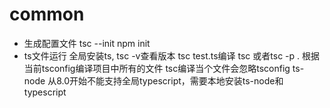 # common

* 生成配置文件
  tsc --init
  npm init
* ts文件运行
  全局安装ts, tsc -v查看版本
  tsc test.ts编译
  tsc 或者tsc -p . 根据当前tsconfig编译项目中所有的文件
  tsc编译当个文件会忽略tsconfig
  ts-node 从8.0开始不能支持全局typescript，需要本地安装ts-node和typescript
  